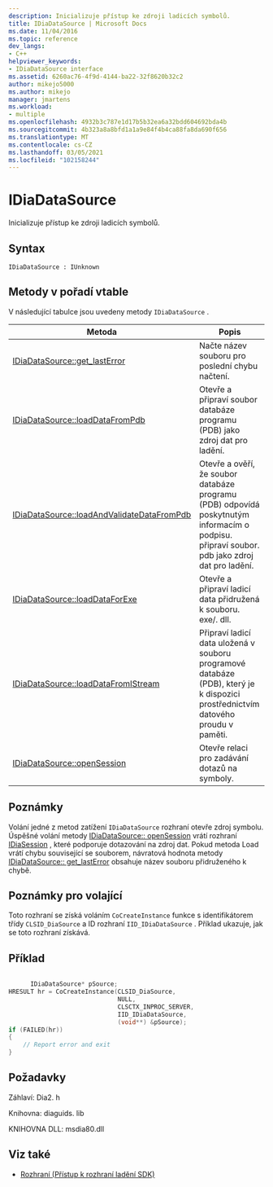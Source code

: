 ```yaml
---
description: Inicializuje přístup ke zdroji ladicích symbolů.
title: IDiaDataSource | Microsoft Docs
ms.date: 11/04/2016
ms.topic: reference
dev_langs:
- C++
helpviewer_keywords:
- IDiaDataSource interface
ms.assetid: 6260ac76-4f9d-4144-ba22-32f8620b32c2
author: mikejo5000
ms.author: mikejo
manager: jmartens
ms.workload:
- multiple
ms.openlocfilehash: 4932b3c787e1d17b5b32ea6a32bdd604692bda4b
ms.sourcegitcommit: 4b323a8a8bfd1a1a9e84f4b4ca88fa8da690f656
ms.translationtype: MT
ms.contentlocale: cs-CZ
ms.lasthandoff: 03/05/2021
ms.locfileid: "102158244"
---
```

# <a name="idiadatasource"></a>IDiaDataSource
Inicializuje přístup ke zdroji ladicích symbolů.

## <a name="syntax"></a>Syntax

```
IDiaDataSource : IUnknown
```

## <a name="methods-in-vtable-order"></a>Metody v pořadí vtable
V následující tabulce jsou uvedeny metody `IDiaDataSource` .

|Metoda|Popis|
|------------|-----------------|
|[IDiaDataSource::get_lastError](../../debugger/debug-interface-access/idiadatasource-get-lasterror.md)|Načte název souboru pro poslední chybu načtení.|
|[IDiaDataSource::loadDataFromPdb](../../debugger/debug-interface-access/idiadatasource-loaddatafrompdb.md)|Otevře a připraví soubor databáze programu (PDB) jako zdroj dat pro ladění.|
|[IDiaDataSource::loadAndValidateDataFromPdb](../../debugger/debug-interface-access/idiadatasource-loadandvalidatedatafrompdb.md)|Otevře a ověří, že soubor databáze programu (PDB) odpovídá poskytnutým informacím o podpisu. připraví soubor. pdb jako zdroj dat pro ladění.|
|[IDiaDataSource::loadDataForExe](../../debugger/debug-interface-access/idiadatasource-loaddataforexe.md)|Otevře a připraví ladicí data přidružená k souboru. exe/. dll.|
|[IDiaDataSource::loadDataFromIStream](../../debugger/debug-interface-access/idiadatasource-loaddatafromistream.md)|Připraví ladicí data uložená v souboru programové databáze (PDB), který je k dispozici prostřednictvím datového proudu v paměti.|
|[IDiaDataSource::openSession](../../debugger/debug-interface-access/idiadatasource-opensession.md)|Otevře relaci pro zadávání dotazů na symboly.|

## <a name="remarks"></a>Poznámky
Volání jedné z metod zatížení `IDiaDataSource` rozhraní otevře zdroj symbolu. Úspěšné volání metody [IDiaDataSource:: openSession](../../debugger/debug-interface-access/idiadatasource-opensession.md) vrátí rozhraní [IDiaSession](../../debugger/debug-interface-access/idiasession.md) , které podporuje dotazování na zdroj dat. Pokud metoda Load vrátí chybu související se souborem, návratová hodnota metody [IDiaDataSource:: get_lastError](../../debugger/debug-interface-access/idiadatasource-get-lasterror.md) obsahuje název souboru přidruženého k chybě.

## <a name="notes-for-callers"></a>Poznámky pro volající
Toto rozhraní se získá voláním `CoCreateInstance` funkce s identifikátorem třídy `CLSID_DiaSource` a ID rozhraní `IID_IDiaDataSource` . Příklad ukazuje, jak se toto rozhraní získává.

## <a name="example"></a>Příklad

```C++

      IDiaDataSource* pSource;
HRESULT hr = CoCreateInstance(CLSID_DiaSource,
                              NULL,
                              CLSCTX_INPROC_SERVER,
                              IID_IDiaDataSource,
                              (void**) &pSource);
if (FAILED(hr))
{
    // Report error and exit
}
```

## <a name="requirements"></a>Požadavky
Záhlaví: Dia2. h

Knihovna: diaguids. lib

KNIHOVNA DLL: msdia80.dll

## <a name="see-also"></a>Viz také
- [Rozhraní (Přístup k rozhraní ladění SDK)](../../debugger/debug-interface-access/interfaces-debug-interface-access-sdk.md)
